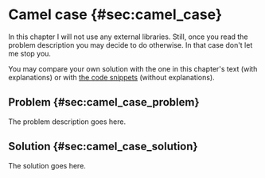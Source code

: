 # Camel case {#sec:camel_case}

In this chapter I will not use any external libraries. Still, once you read the
problem description you may decide to do otherwise. In that case don't let me
stop you.

You may compare your own solution with the one in this chapter's text (with
explanations) or with [the code
snippets](https://github.com/b-lukaszuk/BS_wJ_eng/tree/main/code_snippets/camel_case)
(without explanations).

## Problem {#sec:camel_case_problem}

The problem description goes here.

## Solution {#sec:camel_case_solution}

The solution goes here.
